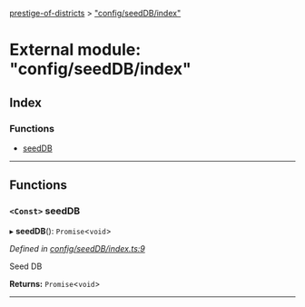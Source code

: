[prestige-of-districts](../README.md) > ["config/seedDB/index"](../modules/_config_seeddb_index_.md)

# External module: "config/seedDB/index"

## Index

### Functions

* [seedDB](_config_seeddb_index_.md#seeddb)

---

## Functions

<a id="seeddb"></a>

### `<Const>` seedDB

▸ **seedDB**(): `Promise`<`void`>

*Defined in [config/seedDB/index.ts:9](https://github.com/YarosJ/prestige-of-districts/blob/a1ae45e/config/seedDB/index.ts#L9)*

Seed DB

**Returns:** `Promise`<`void`>

___


